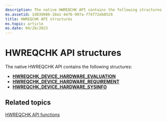 ```yaml
---
description: The native HWREQCHK API contains the following structures.
ms.assetid: 2d839886-10a1-4476-997a-774772eb0529
title: HWREQCHK API structures
ms.topic: article
ms.date: 04/28/2023
---
```


# HWREQCHK API structures

The native HWREQCHK API contains the following structures:

- [**HWREQCHK\_DEVICE\_HARDWARE\_EVALUATION**](/windows/win32/api/hwreqchkapi/ns-hwreqchkapi-hwreqchk_device_hardware_evaluation)
- [**HWREQCHK\_DEVICE\_HARDWARE\_REQUIREMENT**](/windows/win32/api/hwreqchkapi/ns-hwreqchkapi-hwreqchk_device_hardware_requirement)
- [**HWREQCHK\_DEVICE\_HARDWARE\_SYSINFO**](/windows/win32/api/hwreqchkapi/ns-hwreqchkapi-hwreqchk_device_hardware_sysinfo)

## Related topics

[HWREQCHK API functions](hwreqchk-api-functions.md)

